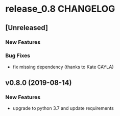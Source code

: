 # release_0.8 CHANGELOG


## [Unreleased]

### New Features


### Bug Fixes
- fix missing dependency (thanks to Kate CAYLA)





## v0.8.0 (2019-08-14)

### New Features
- upgrade to python 3.7 and update requirements






